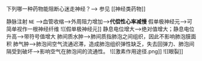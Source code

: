 下列哪一种药物能阻断心迷走神经？--> 参见 [[神经类药物]]

静脉注射 `NE` -->血管收缩-->外周阻力增加-->**代偿性心率减慢**
假单极神经元-->可简单视作一根神经纤维
![[假单极神经元]]
静息电位增大-->绝对值增大；静息电位升高-->带符号值增大
肺间质水肿-->肺间质指肺泡之间组织，因此不影响肺泡膜面积
肺气肿-->肺泡间空气流通迟滞，造成肺泡组织弹性缺乏，失去回弹力、肺泡间隔受到破坏-->影响空气在肺泡间的流通性。
![[激素作用途径.png]]
![[眼裂]]